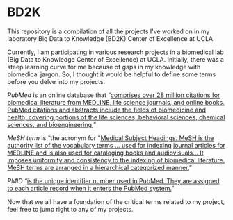 # BD2K
This repository is a compilation of all the projects I've worked on in my laboratory Big Data to Knowledge (BD2K) Center of Excellence at UCLA. 

Currently, I am participating in various research projects in a biomedical lab (Big Data to Knowledge Center of Excellence) at UCLA. Initially, there was a steep learning curve for me because of gaps in my knowledge with biomedical jargon. So, I thought it would be helpful to define some terms before you delve into my projects. 

_PubMed_ is an online database that “[comprises over 28 million citations for biomedical literature from MEDLINE, life science journals, and online books. PubMed citations and abstracts include the fields of biomedicine and health, covering portions of the life sciences, behavioral sciences, chemical sciences, and bioengineering.](https://www.ncbi.nlm.nih.gov/books/NBK3827/)”

_MeSH term_ is “the acronym for "[Medical Subject Headings. MeSH is the authority list of the vocabulary terms … used for indexing journal articles for MEDLINE and is also used for cataloging books and audiovisuals… It imposes uniformity and consistency to the indexing of biomedical literature. MeSH terms are arranged in a hierarchical categorized manner.](https://www.nlm.nih.gov/bsd/disted/pubmedtutorial/015_010.html)”

_PMID_ “[is the unique identifier number used in PubMed. They are assigned to each article record when it enters the PubMed system.](https://asklib.hsl.unc.edu/faq/193442)”

Now that we all have a foundation of the critical terms related to my project, feel free to jump right to any of my projects. 

